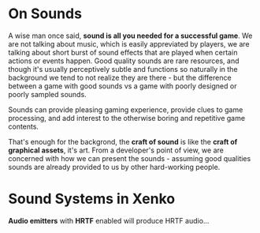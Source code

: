 # On Sounds

A wise man once said, **sound is all you needed for a successful game**. We are not talking about music, which is easily appreviated by players, we are talking about short burst of sound effects that are played when certain actions or events happen. Good quality sounds are rare resources, and though it's usually perceptively subtle and functions so naturally in the background we tend to not realize they are there - but the difference between a game with good sounds vs a game with poorly designed or poorly sampled sounds. 

Sounds can provide pleasing gaming experience, provide clues to game processing, and add interest to the otherwise boring and repetitive game contents. 

That's enough for the backgrond, the **craft of sound** is like the **craft of graphical assets**, it's art. From a developer's point of view, we are concerned with how we can present the sounds - assuming good qualities sounds are already provided to us by other hard-working people.

# Sound Systems in Xenko

**Audio emitters** with **HRTF** enabled will produce HRTF audio...
